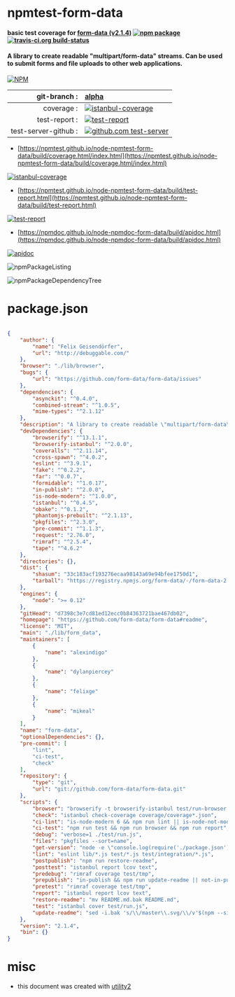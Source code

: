 # npmtest-form-data

#### basic test coverage for  [form-data (v2.1.4)](https://github.com/form-data/form-data#readme)  [![npm package](https://img.shields.io/npm/v/npmtest-form-data.svg?style=flat-square)](https://www.npmjs.org/package/npmtest-form-data) [![travis-ci.org build-status](https://api.travis-ci.org/npmtest/node-npmtest-form-data.svg)](https://travis-ci.org/npmtest/node-npmtest-form-data)

#### A library to create readable "multipart/form-data" streams. Can be used to submit forms and file uploads to other web applications.

[![NPM](https://nodei.co/npm/form-data.png?downloads=true&downloadRank=true&stars=true)](https://www.npmjs.com/package/form-data)

| git-branch : | [alpha](https://github.com/npmtest/node-npmtest-form-data/tree/alpha)|
|--:|:--|
| coverage : | [![istanbul-coverage](https://npmtest.github.io/node-npmtest-form-data/build/coverage.badge.svg)](https://npmtest.github.io/node-npmtest-form-data/build/coverage.html/index.html)|
| test-report : | [![test-report](https://npmtest.github.io/node-npmtest-form-data/build/test-report.badge.svg)](https://npmtest.github.io/node-npmtest-form-data/build/test-report.html)|
| test-server-github : | [![github.com test-server](https://npmtest.github.io/node-npmtest-form-data/GitHub-Mark-32px.png)](https://npmtest.github.io/node-npmtest-form-data/build/app/index.html) | | build-artifacts : | [![build-artifacts](https://npmtest.github.io/node-npmtest-form-data/glyphicons_144_folder_open.png)](https://github.com/npmtest/node-npmtest-form-data/tree/gh-pages/build)|

- [https://npmtest.github.io/node-npmtest-form-data/build/coverage.html/index.html](https://npmtest.github.io/node-npmtest-form-data/build/coverage.html/index.html)

[![istanbul-coverage](https://npmtest.github.io/node-npmtest-form-data/build/screenCapture.buildCi.browser.%252Ftmp%252Fbuild%252Fcoverage.lib.html.png)](https://npmtest.github.io/node-npmtest-form-data/build/coverage.html/index.html)

- [https://npmtest.github.io/node-npmtest-form-data/build/test-report.html](https://npmtest.github.io/node-npmtest-form-data/build/test-report.html)

[![test-report](https://npmtest.github.io/node-npmtest-form-data/build/screenCapture.buildCi.browser.%252Ftmp%252Fbuild%252Ftest-report.html.png)](https://npmtest.github.io/node-npmtest-form-data/build/test-report.html)

- [https://npmdoc.github.io/node-npmdoc-form-data/build/apidoc.html](https://npmdoc.github.io/node-npmdoc-form-data/build/apidoc.html)

[![apidoc](https://npmdoc.github.io/node-npmdoc-form-data/build/screenCapture.buildCi.browser.%252Ftmp%252Fbuild%252Fapidoc.html.png)](https://npmdoc.github.io/node-npmdoc-form-data/build/apidoc.html)

![npmPackageListing](https://npmtest.github.io/node-npmtest-form-data/build/screenCapture.npmPackageListing.svg)

![npmPackageDependencyTree](https://npmtest.github.io/node-npmtest-form-data/build/screenCapture.npmPackageDependencyTree.svg)



# package.json

```json

{
    "author": {
        "name": "Felix Geisendörfer",
        "url": "http://debuggable.com/"
    },
    "browser": "./lib/browser",
    "bugs": {
        "url": "https://github.com/form-data/form-data/issues"
    },
    "dependencies": {
        "asynckit": "^0.4.0",
        "combined-stream": "^1.0.5",
        "mime-types": "^2.1.12"
    },
    "description": "A library to create readable \"multipart/form-data\" streams. Can be used to submit forms and file uploads to other web applications.",
    "devDependencies": {
        "browserify": "^13.1.1",
        "browserify-istanbul": "^2.0.0",
        "coveralls": "^2.11.14",
        "cross-spawn": "^4.0.2",
        "eslint": "^3.9.1",
        "fake": "^0.2.2",
        "far": "^0.0.7",
        "formidable": "^1.0.17",
        "in-publish": "^2.0.0",
        "is-node-modern": "^1.0.0",
        "istanbul": "^0.4.5",
        "obake": "^0.1.2",
        "phantomjs-prebuilt": "^2.1.13",
        "pkgfiles": "^2.3.0",
        "pre-commit": "^1.1.3",
        "request": "2.76.0",
        "rimraf": "^2.5.4",
        "tape": "^4.6.2"
    },
    "directories": {},
    "dist": {
        "shasum": "33c183acf193276ecaa98143a69e94bfee1750d1",
        "tarball": "https://registry.npmjs.org/form-data/-/form-data-2.1.4.tgz"
    },
    "engines": {
        "node": ">= 0.12"
    },
    "gitHead": "d7398c3e7cd81ed12ecc0b84363721bae467db02",
    "homepage": "https://github.com/form-data/form-data#readme",
    "license": "MIT",
    "main": "./lib/form_data",
    "maintainers": [
        {
            "name": "alexindigo"
        },
        {
            "name": "dylanpiercey"
        },
        {
            "name": "felixge"
        },
        {
            "name": "mikeal"
        }
    ],
    "name": "form-data",
    "optionalDependencies": {},
    "pre-commit": [
        "lint",
        "ci-test",
        "check"
    ],
    "repository": {
        "type": "git",
        "url": "git://github.com/form-data/form-data.git"
    },
    "scripts": {
        "browser": "browserify -t browserify-istanbul test/run-browser.js | obake --coverage",
        "check": "istanbul check-coverage coverage/coverage*.json",
        "ci-lint": "is-node-modern 6 && npm run lint || is-node-not-modern 6",
        "ci-test": "npm run test && npm run browser && npm run report",
        "debug": "verbose=1 ./test/run.js",
        "files": "pkgfiles --sort=name",
        "get-version": "node -e \"console.log(require('./package.json').version)\"",
        "lint": "eslint lib/*.js test/*.js test/integration/*.js",
        "postpublish": "npm run restore-readme",
        "posttest": "istanbul report lcov text",
        "predebug": "rimraf coverage test/tmp",
        "prepublish": "in-publish && npm run update-readme || not-in-publish",
        "pretest": "rimraf coverage test/tmp",
        "report": "istanbul report lcov text",
        "restore-readme": "mv README.md.bak README.md",
        "test": "istanbul cover test/run.js",
        "update-readme": "sed -i.bak 's/\\/master\\.svg/\\/v'$(npm --silent run get-version)'.svg/g' README.md"
    },
    "version": "2.1.4",
    "bin": {}
}
```



# misc
- this document was created with [utility2](https://github.com/kaizhu256/node-utility2)
